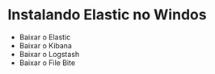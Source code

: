 # Instalando Elastic no Windos
* Baixar o Elastic
* Baixar o Kibana
* Baixar o Logstash
* Baixar o File Bite
